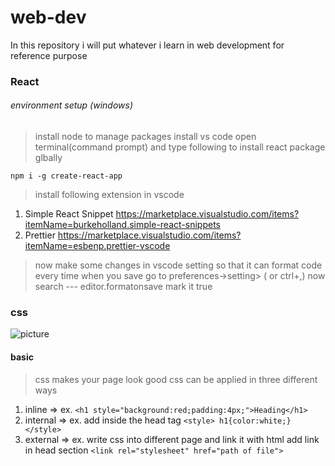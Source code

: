 # web-dev
In this repository i will put whatever i learn in web development for reference purpose


### React
###### environment setup (windows)
>install node to manage packages
>install vs code
> open terminal(command prompt) and type following to install react package glbally
``` 
npm i -g create-react-app
```
>install following extension in vscode
1. Simple React Snippet https://marketplace.visualstudio.com/items?itemName=burkeholland.simple-react-snippets
2. Prettier https://marketplace.visualstudio.com/items?itemName=esbenp.prettier-vscode
>now make some changes in vscode setting so that it can format code every time when you save 
>go to   preferences->setting> ( or ctrl+,)
>now search  ---     editor.formatonsave  mark it true
### css

![picture](https://content.linkedin.com/content/dam/me/learning/blog/2016/september/CSS.jpg)

#### basic
> css makes your page look good
> css can be applied in three different ways
1. inline    => 
ex. ```<h1 style="background:red;padding:4px;">Heading</h1>```
2. internal  => 
ex. add inside the head tag  ```<style> h1{color:white;} </style>```
3. external  => 
ex. write css into different page and link it with html  add link in head section 
```<link rel="stylesheet" href="path of file">```
